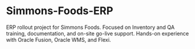 # Simmons-Foods-ERP
ERP rollout project for Simmons Foods. Focused on Inventory and QA training, documentation, and on-site go-live support. Hands-on experience with Oracle Fusion, Oracle WMS, and Flexi.
